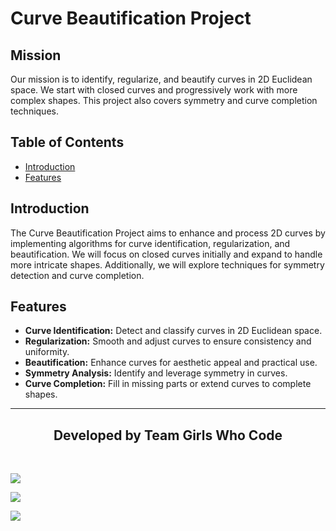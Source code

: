 # Curve Beautification Project

## Mission
Our mission is to identify, regularize, and beautify curves in 2D Euclidean space. We start with closed curves and progressively work with more complex shapes. This project also covers symmetry and curve completion techniques.

## Table of Contents
- [Introduction](#introduction)
- [Features](#features)
  
## Introduction
The Curve Beautification Project aims to enhance and process 2D curves by implementing algorithms for curve identification, regularization, and beautification. We will focus on closed curves initially and expand to handle more intricate shapes. Additionally, we will explore techniques for symmetry detection and curve completion.

## Features
- **Curve Identification:** Detect and classify curves in 2D Euclidean space.
- **Regularization:** Smooth and adjust curves to ensure consistency and uniformity.
- **Beautification:** Enhance curves for aesthetic appeal and practical use.
- **Symmetry Analysis:** Identify and leverage symmetry in curves.
- **Curve Completion:** Fill in missing parts or extend curves to complete shapes.


---


<h2 align="center"><b>Developed by Team Girls Who Code</b></h2><br>


[![](https://img.shields.io/badge/LinkedIn-Adya_Verma-blue?style=for-the-badge&logo=linkedin)](https://www.linkedin.com/in/adya-verma-b5241824a/)

[![](https://img.shields.io/badge/LinkedIn-Nayanika_S_Chowdhury-blue?style=for-the-badge&logo=linkedin)](https://www.linkedin.com/in/nayanika-singha-chowdhury-95255624a/)

[![](https://img.shields.io/badge/LinkedIn-Siuli_Sabnam-blue?style=for-the-badge&logo=linkedin)](https://www.linkedin.com/in/siuli-sharon-sabnam/)
 
